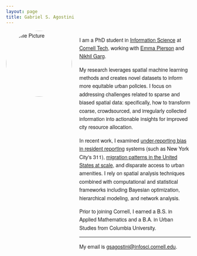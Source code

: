 ```yaml
---
layout: page
title: Gabriel S. Agostini
---
```

<html lang="en">
<head>
    <meta charset="UTF-8">
    <meta name="viewport" content="width=device-width, initial-scale=1.0">
    <title>Gabriel Agostini</title>
    <style>
        body {
            font-family: "Helvetica Neue", Helvetica, Arial, sans-serif;
            font-weight: 300;
            margin: 40px;
            line-height: 1.6;
        }
        .container {
            display: flex;
            align-items: flex-start;
            gap: 20px;
        }
        .profile-pic {
            width: 180px;
            height: 180px;
            border-radius: 50%;
            flex-shrink: 0;
        }
        .content {
            max-width: 600px;
        }
    </style>
</head>
<body>
    <div class="container">
        <img src="images/profile_pic.png" alt="Profile Picture" class="profile-pic">
        <div class="content">
            <p>I am a PhD student in <a href="https://infosci.cornell.edu">Information Science</a> at <a href="https://tech.cornell.edu">Cornell Tech</a>, working with <a href="https://people.eecs.berkeley.edu/~emmapierson/">Emma Pierson</a> and <a href="https://gargnikhil.com">Nikhil Garg</a>.</p>
            <p>My research leverages spatial machine learning methods and creates novel datasets to inform more equitable urban policies. I focus on addressing challenges related to sparse and biased spatial data: specifically, how to transform coarse, crowdsourced, and irregularly collected information into actionable insights for improved city resource allocation. </p>
            <p> In recent work, I examined <a href="https://arxiv.org/abs/2312.11754">under-reporting bias in resident reporting</a> systems (such as New York City's 311), <a href="https://gsagostini.github.io/MIGRATE/">migration patterns in the United States at scale</a>, and disparate access to urban amenities. I rely on spatial analysis techniques combined with computational and statistical frameworks including Bayesian optimization, hierarchical modeling, and network analysis.</p>
            <p> Prior to joining Cornell, I earned a B.S. in Applied Mathematics and a B.A. in Urban Studies from Columbia University.</p>
            <hr>
            <p>My email is <a href="mailto:gsagostini@infosci.cornell.edu">gsagostini@infosci.cornell.edu</a>.</p>
        </div>
    </div>
</body>
</html>

